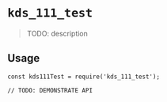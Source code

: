 # `kds_111_test`

> TODO: description

## Usage

```
const kds111Test = require('kds_111_test');

// TODO: DEMONSTRATE API
```
